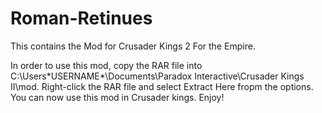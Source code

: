 # Roman-Retinues
This contains the Mod for Crusader Kings 2 For the Empire.

In order to use this mod, copy the RAR file into C:\Users\*USERNAME*\Documents\Paradox Interactive\Crusader Kings II\mod.
Right-click the RAR file and select Extract Here fropm the options. You can now use this mod in Crusader kings. Enjoy!
